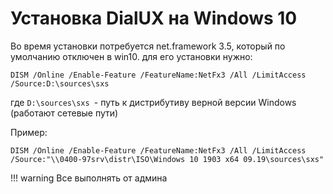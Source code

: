 # Установка DialUX на Windows 10

Во время установки потребуется net.framework 3.5, который по умолчанию отключен в win10. для его установки нужно:

```
DISM /Online /Enable-Feature /FeatureName:NetFx3 /All /LimitAccess /Source:D:\sources\sxs
```

где `D:\sources\sxs `\- путь к дистрибутиву верной версии Windows (работают сетевые пути)

Пример:

```plaintext
DISM /Online /Enable-Feature /FeatureName:NetFx3 /All /LimitAccess /Source:"\\0400-97srv\distr\ISO\Windows 10 1903 x64 09.19\sources\sxs"
```

!!! warning
    Все выполнять от админа